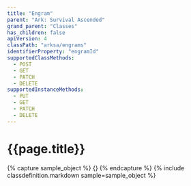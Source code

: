 ```yaml
---
title: "Engram"
parent: "Ark: Survival Ascended"
grand_parent: "Classes"
has_children: false
apiVersion: 4
classPath: "arksa/engrams"
identifierProperty: "engramId"
supportedClassMethods:
  - POST
  - GET
  - PATCH
  - DELETE
supportedInstanceMethods:
  - PUT
  - GET
  - PATCH
  - DELETE
---
```

# {{page.title}}

{% capture sample_object %}
{}
{% endcapture %}
{% include classdefinition.markdown sample=sample_object %}